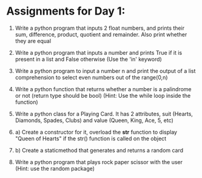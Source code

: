 # Assignments for Day 1:

1. Write a python program that inputs 2 float numbers, and prints their sum, difference, product, quotient and remainder. Also print whether they are equal

2. Write a python program that inputs a number and prints True if it is present in a list and False otherwise (Use the 'in' keyword)

3. Write a python program to input a number n and print the output of a list comprehension to select even numbers out of the range(0,n)

4. Write a python function that returns whether a number is a palindrome or not (return type should be bool) (Hint: Use the while loop inside the function)

5. Write a python class for a Playing Card. It has 2 attributes, suit (Hearts, Diamonds, Spades, Clubs) and value (Queen, King, Ace, 5, etc)
5. a) Create a constructor for it, overload the __str__ function to display "Queen of Hearts" if the str() function is called on the object
5. b) Create a staticmethod that generates and returns a random card

6. Write a python program that plays rock paper scissor with the user (Hint: use the random package)